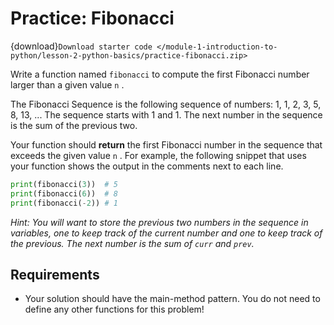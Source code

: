 # <i class="fas fa-laptop"></i> Practice: Fibonacci

{download}`Download starter code </module-1-introduction-to-python/lesson-2-python-basics/practice-fibonacci.zip>`

Write a function named `fibonacci` to compute the first Fibonacci number larger than a given value `n` .

The Fibonacci Sequence is the following sequence of numbers: 1, 1, 2, 3, 5, 8, 13, ... The sequence starts with 1 and 1. The next number in the sequence is the sum of the previous two.

Your function should **return** the first Fibonacci number in the sequence that exceeds the given value `n` . For example, the following snippet that uses your function shows the output in the comments next to each line.

```python
print(fibonacci(3))  # 5
print(fibonacci(6))  # 8
print(fibonacci(-2)) # 1
```

_Hint: You will want to store the previous two numbers in the sequence in variables, one to keep track of the current number and one to keep track of the previous. The next number is the sum of `curr` and `prev`._

## Requirements

- Your solution should have the main-method pattern. You do not need to define any other functions for this problem!
